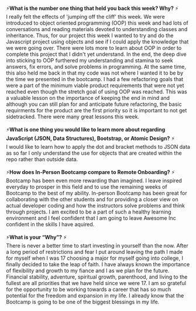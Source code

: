 ⚡**What is the number one thing that held you back this week? Why?** ⚡
<br>
I really felt the effects of 'jumping off the cliff' this week. We were introduced to object oriented programming (OOP) this week and had lots of conversations and reading materials devoted to understanding classes and inheritance. Thus, for our project this week I wanted to try and do the Javascript project using objects and see if I could apply the knowledge that we were going over. There were lots more to learn about OOP in order to complete this project that I didn't yet understand. In the end, the deep dive into sticking to OOP furthered my understanding and stamina to seek answers, fix errors, and solve problems in programming. At the same time, this also held me back in that my code was not where I wanted it to be by the time we presented in the bootcamp. I had a few refactoring goals that were a part of the minimum viable product requirements that were not yet reached even though the stretch goal of using OOP was reached. This was a valuable lesson on the importance of keeping the end in mind and although you can still plan for and anticipate future refactoring, the basic requirments for the product are the first priority so it is important to not get sidetracked. There were many great lessons this week. 
<br>
<br>
⚡**What is one thing you would like to learn more about regarding JavaScript (JSON, Data Structures), Bootstrap, or Atomic Design?** ⚡
<br>
I would like to learn how to apply the dot and bracket methods to JSON data as so far I only understand the use for objects that are created within the repo rather than outside data. 
<br>
<br>
⚡**How does In-Person Bootcamp compare to Remote Onboarding?** ⚡
<br>
Bootcamp has been even more rewarding than imagined. I leave inspired everyday to prosper in this field and to use the remaining weeks of Bootcamp to the best of my ability. In-person Bootcamp has been great for collaborating with the other students and for providing a closer view on actual developer coding and how the instructors solve problems and think through projects. I am excited to be a part of such a healthy learning environment and I feel confident that I am going to leave Awesome Inc confident in the skills I have aquired. 
<br>
<br>
⚡**What is your “Why”?** ⚡
<br>
There is never a better time to start investing in yourself than the now. 
After a long period of restrictions and fear I put around leaving the path I made for myself when I was 17 choosing a major for myself going into college, I finally decided to take the leap of faith. I have always known the importance of flexibility and growth to my fiance and I as we plan for the future. Financial stability, adventure, spiritual growth, parenthood, and living to the fullest are all priorities that we have held since we were 17. I am so grateful for the opportunity to be working towards a career that has so much potential for the freedom and expansion in my life. I already know that the Bootcamp is going to be one of the biggest blessings in my life. 
